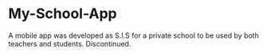 # My-School-App
A mobile app was developed as S.I.S for a private school to be used by both teachers and students.
Discontinued.
